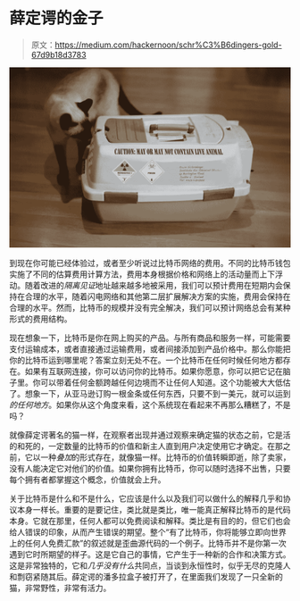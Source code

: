 # 薛定谔的金子

> 原文：<https://medium.com/hackernoon/schr%C3%B6dingers-gold-67d9b18d3783>

![](img/8c3518d53984dc749f99de8f3cd0a298.png)

到现在你可能已经体验过，或者至少听说过比特币网络的费用。不同的比特币钱包实施了不同的估算费用计算方法，费用本身根据价格和网络上的活动量而上下浮动。随着改进的*隔离见证*地址越来越多地被采用，我们可以预计费用在短期内会保持在合理的水平，随着闪电网络和其他第二层扩展解决方案的实施，费用会保持在合理的水平。然而，比特币的规模并没有完全解决，我们可以预计网络总会有某种形式的费用结构。

现在想象一下，比特币是你在网上购买的产品。与所有商品和服务一样，可能需要支付运输成本，或者直接通过运输费用，或者间接添加到产品价格中。那么你能把你的比特币运到哪里呢？答案立刻无处不在。一个比特币在任何时候任何地方都存在。如果有互联网连接，你可以访问你的比特币。如果你愿意，你可以把它记在脑子里。你可以带着任何金额跨越任何边境而不让任何人知道。这个功能被大大低估了。想象一下，从亚马逊订购一根金条或任何东西，只要不到一美元，就可以运到*的任何地方*。如果你从这个角度来看，这个系统现在看起来不再那么糟糕了，不是吗？

就像薛定谔著名的猫一样，在观察者出现并通过观察来确定猫的状态之前，它是活的和死的，一定数量的比特币的价值和新主人直到用户决定使用它才确定。在那之前，它以一种*叠加*的形式存在，就像猫一样。比特币的价值转瞬即逝，除了卖家，没有人能决定它对他们的价值。如果你拥有比特币，你可以随时选择不出售，只要每个拥有者都掌握这个概念，价值就会上升。

关于比特币是什么和不是什么，它应该是什么以及我们可以做什么的解释几乎和协议本身一样长。重要的是要记住，类比就是类比，唯一能真正解释比特币的是代码本身。它就在那里，任何人都可以免费阅读和解释。类比是有目的的，但它们也会给人错误的印象，从而产生错误的期望。整个“有了比特币，你将能够立即向世界上的任何人免费汇款”的叙述就是歪曲源代码的一个例子。比特币并不是你第一次遇到它时所期望的样子。这是它自己的事情，它产生于一种新的合作和决策方式。这是非常独特的，它和*几乎没有什么*共同点，当谈到永恒性时，似乎无尽的克隆人和剽窃紧随其后。薛定谔的潘多拉盒子被打开了，在里面我们发现了一只全新的猫，非常野性，非常有活力。